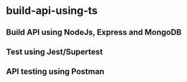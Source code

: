 # build-api-using-ts
## Build API using NodeJs, Express and MongoDB 
## Test using Jest/Supertest 
## API testing using Postman

